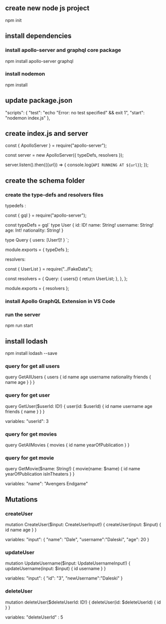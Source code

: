 ## create new node js project

npm init

## install dependencies

### install apollo-server and graphql core package

npm install apollo-server graphql

### install nodemon

npm install

## update package.json

"scripts": {
"test": "echo \"Error: no test specified\" && exit 1",
"start": "nodemon index.js"
},

## create index.js and server

const { ApolloServer } = require("apollo-server");

const server = new ApolloServer({ typeDefs, resolvers });

server.listen().then(({url}) => {
console.log(`API RUNNING AT ${url}`);
});

## create the schema folder

### create the type-defs and resolvers files

typedefs :

const { gql } = require("apollo-server");

const typeDefs = gql`
  type User {
    id: ID!
    name: String!
    username: String!
    age: Int!
    nationality: String!
  }

  type Query {
    users: [User!]!
  }
`;

module.exports = { typeDefs };

resolvers:

const { UserList } = require("../FakeData");

const resolvers = {
  Query: {
    users() {
      return UserList;
    },
  },
};

module.exports = { resolvers };

### install Apollo GraphQL Extension in VS Code

### run the server
npm run start

## install lodash
npm install lodash --save

### query for get all users

query GetAllUsers {
  users {
    id
    name
    age
    username
    nationality
    friends {
      name
      age
    }
  }
}

### query for get user

query GetUser($userId: ID!) {
  user(id: $userId) {
    id
    name
    username
    age
    friends {
      name
    }
  }
}

variables: 
"userId": 3

### query for get movies

query GetAllMovies {
   movies {
    id
    name
    yearOfPublication
   }
}

### query for get movie

query GetMovie($name: String!) {
  movie(name: $name) {
    id
    name
    yearOfPublication
    isInTheaters
  }
}

variables:
"name": "Avengers Endgame"

## Mutations

### createUser

mutation CreateUser($input: CreateUserInput!) {
  createUser(input: $input) {
    id
    name
    age
  }
}

variables:
"input": {
    "name": "Dale",
    "username":"Daleski",
    "age": 20
  }
  
### updateUser

mutation UpdateUsername($input: UpdateUsernameInput!) {
  updateUsername(input: $input) {
    id
    username
  }
}

variables:
"input": {
    "id": "3",
    "newUsername":"Daleski"
  }

### deleteUser

mutation deleteUser($deleteUserId: ID!) {
  deleteUser(id: $deleteUserId) {
    id
  }
}

variables:
"deleteUserId" : 5